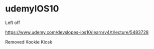 # udemyIOS10

Left off

https://www.udemy.com/devslopes-ios10/learn/v4/t/lecture/5483728


Removed Kookie Kiosk






